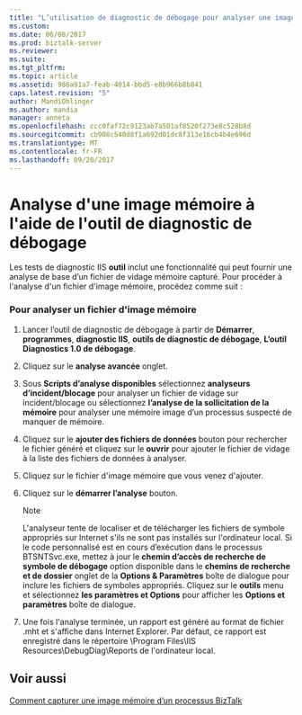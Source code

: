 ```yaml
---
title: "L’utilisation de diagnostic de débogage pour analyser une image mémoire | Documents Microsoft"
ms.custom: 
ms.date: 06/08/2017
ms.prod: biztalk-server
ms.reviewer: 
ms.suite: 
ms.tgt_pltfrm: 
ms.topic: article
ms.assetid: 986a91a7-feab-4014-bbd5-e8b966b8b841
caps.latest.revision: "5"
author: MandiOhlinger
ms.author: mandia
manager: anneta
ms.openlocfilehash: ccc0faf72c9123ab7a501af8520f273e8c528b8d
ms.sourcegitcommit: cb908c540d8f1a692d01dc8f313e16cb4b4e696d
ms.translationtype: MT
ms.contentlocale: fr-FR
ms.lasthandoff: 09/20/2017
---
```

# <a name="how-to-use-debug-diagnostics-to-analyze-a-memory-dump"></a>Analyse d'une image mémoire à l'aide de l'outil de diagnostic de débogage
Les tests de diagnostic IIS **outil** inclut une fonctionnalité qui peut fournir une analyse de base d’un fichier de vidage mémoire capturé. Pour procéder à l'analyse d'un fichier d'image mémoire, procédez comme suit :  
  
### <a name="to-analyze-the-dump-file"></a>Pour analyser un fichier d'image mémoire  
  
1.  Lancer l’outil de diagnostic de débogage à partir de **Démarrer**, **programmes**, **diagnostic IIS**, **outils de diagnostic de débogage**,  **L’outil Diagnostics 1.0 de débogage**.  
  
2.  Cliquez sur le **analyse avancée** onglet.  
  
3.  Sous **Scripts d’analyse disponibles** sélectionnez **analyseurs d’incident/blocage** pour analyser un fichier de vidage sur incident/blocage ou sélectionnez **l’analyse de la sollicitation de la mémoire** pour analyser une mémoire image d’un processus suspecté de manquer de mémoire.  
  
4.  Cliquez sur le **ajouter des fichiers de données** bouton pour rechercher le fichier généré et cliquez sur le **ouvrir** pour ajouter le fichier de vidage à la liste des fichiers de données à analyser.  
  
5.  Cliquez sur le fichier d'image mémoire que vous venez d'ajouter.  
  
6.  Cliquez sur le **démarrer l’analyse** bouton.  
  
    > [!NOTE]
    >  L'analyseur tente de localiser et de télécharger les fichiers de symbole appropriés sur Internet s'ils ne sont pas installés sur l'ordinateur local. Si le code personnalisé est en cours d’exécution dans le processus BTSNTSvc.exe, mettez à jour le **chemin d’accès de recherche de symbole de débogage** option disponible dans le **chemins de recherche et de dossier** onglet de la **Options & Paramètres** boîte de dialogue pour inclure les fichiers de symboles appropriés. Cliquez sur le **outils** menu et sélectionnez **les paramètres et Options** pour afficher les **Options et paramètres** boîte de dialogue.  
  
7.  Une fois l'analyse terminée, un rapport est généré au format de fichier .mht et s'affiche dans Internet Explorer. Par défaut, ce rapport est enregistré dans le répertoire \Program Files\IIS Resources\DebugDiag\Reports de l'ordinateur local.  
  
## <a name="see-also"></a>Voir aussi  
 [Comment capturer une image mémoire d’un processus BizTalk](../core/how-to-capture-a-memory-dump-of-a-biztalk-process.md)